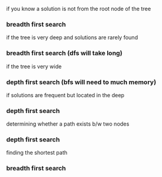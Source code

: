 if you know a solution is not from the root node of the tree 
### breadth first search 

if the tree is very deep and solutions are rarely found
### breadth first search (dfs will take long)

if the tree is very wide
### depth first search (bfs will need to much memory)

if solutions are frequent but located in the deep
### depth first search

determining whether a path exists b/w two nodes 
### depth first search

finding the shortest path 
### breadth first search

